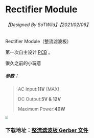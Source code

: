 # Rectifier Module

###### 【Designed By SoTWild】【2021/02/06】

Rectifier Module（整流滤波板）

第一次自主设计 [PCB](https://baike.baidu.com/item/PCB/146397) 。

很久之前的小玩意

##### 参数：

> AC Input:**11V** (MAX)
>
> DC Output:**5V & 12V**
>
> Maximum Power:**40W**

<img src="https://i2.imgu.cc/images/2022/05/23/CtDZf.png" style="zoom:50%;" />



### 下载地址：[整流滤波板 Gerber 文件](https://github.com/SoTWild/SoTWild.github.io/raw/main/others/EndProduct/Rectifier%20Module/Rectifier%20Module.zip)